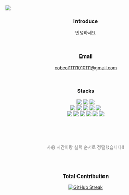 <img src="https://capsule-render.vercel.app/api?type=waving&height=300&color=5D9CEC&text=Hi%20:)&fontColor=ffffff&textBg=false">
<div align="center">

### Introduce

안녕하세요<br/>

<br/>

### Email
cobeol11111010111@gmail.com

<br/>

### Stacks

<img src="https://img.shields.io/badge/typescript-3178C6?style=for-the-badge&logo=typescript&logoColor=white"> 
<img src="https://img.shields.io/badge/javascript-F7DF1E?style=for-the-badge&logo=javascript&logoColor=black"> 
<img src="https://img.shields.io/badge/kotlin-7F52FF?style=for-the-badge&logo=kotlin&logoColor=white"> 
<br/>
<img src="https://img.shields.io/badge/discord.js-5865F2?style=for-the-badge&logo=discord&logoColor=white"> 
<img src="https://img.shields.io/badge/react-61DAFB?style=for-the-badge&logo=react&logoColor=black"> 
<img src="https://img.shields.io/badge/papermc-62B47A?style=for-the-badge&logo=minecraft&logoColor=black"> 
<img src="https://img.shields.io/badge/spigotmc-ED8106?style=for-the-badge&logo=spigotmc&logoColor=white"> 
<img src="https://img.shields.io/badge/bootstrap-7952B3?style=for-the-badge&logo=bootstrap&logoColor=white"> 
<br/>
<img src="https://img.shields.io/badge/node.js-339933?style=for-the-badge&logo=nodedotjs&logoColor=white"> 
<img src="https://img.shields.io/badge/html5-E34F26?style=for-the-badge&logo=nodedotjs&logoColor=white"> 
<img src="https://img.shields.io/badge/css3-1572B6?style=for-the-badge&logo=nodedotjs&logoColor=white">
<img src="https://img.shields.io/badge/mysql-4479A1?style=for-the-badge&logo=mysql&logoColor=white"> 
<img src="https://img.shields.io/badge/github-181717?style=for-the-badge&logo=github&logoColor=white"> 
<img src="https://img.shields.io/badge/git-F05032?style=for-the-badge&logo=git&logoColor=white">

<br/>
<br/>
<br/>
<br/>
<br/>

<p style="color: grey;">사용 시간이랑 실력 순서로 정렬했습니다!!</p>

<br/>
<br/>

### Total Contribution

<a href="https://git.io/streak-stats"><img src="https://streak-stats.demolab.com?user=cobeol&locale=ko" alt="GitHub Streak" /></a>
</div>
